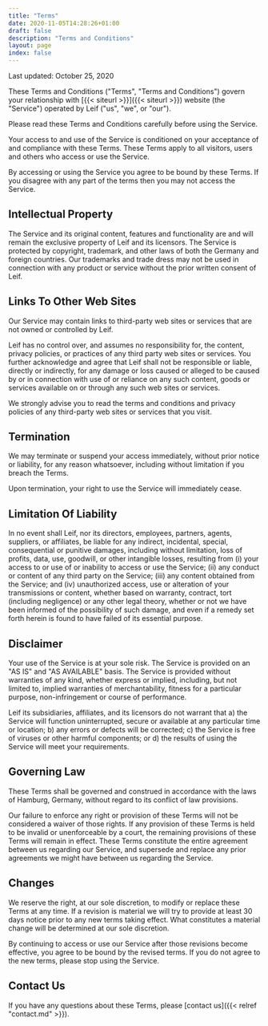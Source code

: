 ```yaml
---
title: "Terms"
date: 2020-11-05T14:28:26+01:00
draft: false
description: "Terms and Conditions"
layout: page
index: false
---
```


Last updated: October 25, 2020

These Terms and Conditions ("Terms", "Terms and Conditions") govern your relationship with [{{< siteurl >}}]({{< siteurl >}}) website (the "Service") operated by Leif ("us", "we", or "our").

Please read these Terms and Conditions carefully before using the Service.

Your access to and use of the Service is conditioned on your acceptance of and compliance with these Terms. These Terms apply to all visitors, users and others who access or use the Service.

By accessing or using the Service you agree to be bound by these Terms. If you disagree with any part of the terms then you may not access the Service.

## Intellectual Property

The Service and its original content, features and functionality are and will remain the exclusive property of Leif and its licensors. The Service is protected by copyright, trademark, and other laws of both the Germany and foreign countries. Our trademarks and trade dress may not be used in connection with any product or service without the prior written consent of Leif.

## Links To Other Web Sites

Our Service may contain links to third-party web sites or services that are not owned or controlled by Leif.

Leif has no control over, and assumes no responsibility for, the content, privacy policies, or practices of any third party web sites or services. You further acknowledge and agree that Leif shall not be responsible or liable, directly or indirectly, for any damage or loss caused or alleged to be caused by or in connection with use of or reliance on any such content, goods or services available on or through any such web sites or services.

We strongly advise you to read the terms and conditions and privacy policies of any third-party web sites or services that you visit.

## Termination

We may terminate or suspend your access immediately, without prior notice or liability, for any reason whatsoever, including without limitation if you breach the Terms.

Upon termination, your right to use the Service will immediately cease.

## Limitation Of Liability

In no event shall Leif, nor its directors, employees, partners, agents, suppliers, or affiliates, be liable for any indirect, incidental, special, consequential or punitive damages, including without limitation, loss of profits, data, use, goodwill, or other intangible losses, resulting from (i) your access to or use of or inability to access or use the Service; (ii) any conduct or content of any third party on the Service; (iii) any content obtained from the Service; and (iv) unauthorized access, use or alteration of your transmissions or content, whether based on warranty, contract, tort (including negligence) or any other legal theory, whether or not we have been informed of the possibility of such damage, and even if a remedy set forth herein is found to have failed of its essential purpose.

## Disclaimer

Your use of the Service is at your sole risk. The Service is provided on an "AS IS" and "AS AVAILABLE" basis. The Service is provided without warranties of any kind, whether express or implied, including, but not limited to, implied warranties of merchantability, fitness for a particular purpose, non-infringement or course of performance.

Leif its subsidiaries, affiliates, and its licensors do not warrant that a) the Service will function uninterrupted, secure or available at any particular time or location; b) any errors or defects will be corrected; c) the Service is free of viruses or other harmful components; or d) the results of using the Service will meet your requirements.

## Governing Law

These Terms shall be governed and construed in accordance with the laws of Hamburg, Germany, without regard to its conflict of law provisions.

Our failure to enforce any right or provision of these Terms will not be considered a waiver of those rights. If any provision of these Terms is held to be invalid or unenforceable by a court, the remaining provisions of these Terms will remain in effect. These Terms constitute the entire agreement between us regarding our Service, and supersede and replace any prior agreements we might have between us regarding the Service.

## Changes

We reserve the right, at our sole discretion, to modify or replace these Terms at any time. If a revision is material we will try to provide at least 30 days notice prior to any new terms taking effect. What constitutes a material change will be determined at our sole discretion.

By continuing to access or use our Service after those revisions become effective, you agree to be bound by the revised terms. If you do not agree to the new terms, please stop using the Service.

## Contact Us

If you have any questions about these Terms, please [contact us]({{< relref "contact.md" >}}).